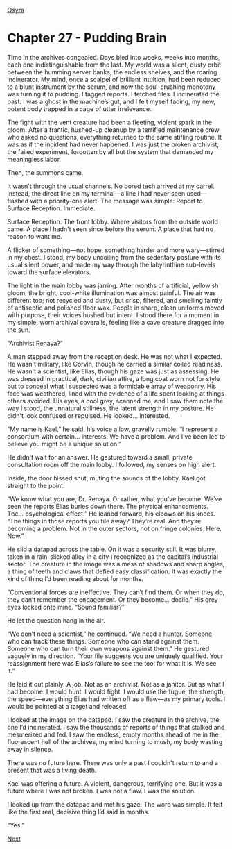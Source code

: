 [Osyra](Osyra.md)

# Chapter 27 - Pudding Brain

Time in the archives congealed. Days bled into weeks, weeks into months, each one indistinguishable from the last. My world was a silent, dusty orbit between the humming server banks, the endless shelves, and the roaring incinerator. My mind, once a scalpel of brilliant intuition, had been reduced to a blunt instrument by the serum, and now the soul-crushing monotony was turning it to pudding. I tagged reports. I fetched files. I incinerated the past. I was a ghost in the machine’s gut, and I felt myself fading, my new, potent body trapped in a cage of utter irrelevance.

The fight with the vent creature had been a fleeting, violent spark in the gloom. After a frantic, hushed-up cleanup by a terrified maintenance crew who asked no questions, everything returned to the same stifling routine. It was as if the incident had never happened. I was just the broken archivist, the failed experiment, forgotten by all but the system that demanded my meaningless labor.

Then, the summons came.

It wasn't through the usual channels. No bored tech arrived at my carrel. Instead, the direct line on my terminal—a line I had never seen used—flashed with a priority-one alert. The message was simple: Report to Surface Reception. Immediate.

Surface Reception. The front lobby. Where visitors from the outside world came. A place I hadn't seen since before the serum. A place that had no reason to want me.

A flicker of something—not hope, something harder and more wary—stirred in my chest. I stood, my body uncoiling from the sedentary posture with its usual silent power, and made my way through the labyrinthine sub-levels toward the surface elevators.

The light in the main lobby was jarring. After months of artificial, yellowish gloom, the bright, cool-white illumination was almost painful. The air was different too; not recycled and dusty, but crisp, filtered, and smelling faintly of antiseptic and polished floor wax. People in sharp, clean uniforms moved with purpose, their voices hushed but intent. I stood there for a moment in my simple, worn archival coveralls, feeling like a cave creature dragged into the sun.

“Archivist Renaya?”

A man stepped away from the reception desk. He was not what I expected. He wasn't military, like Corvin, though he carried a similar coiled readiness. He wasn't a scientist, like Elias, though his gaze was just as assessing. He was dressed in practical, dark, civilian attire, a long coat worn not for style but to conceal what I suspected was a formidable array of weaponry. His face was weathered, lined with the evidence of a life spent looking at things others avoided. His eyes, a cool grey, scanned me, and I saw them note the way I stood, the unnatural stillness, the latent strength in my posture. He didn't look confused or repulsed. He looked… interested.

“My name is Kael,” he said, his voice a low, gravelly rumble. “I represent a consortium with certain… interests. We have a problem. And I’ve been led to believe you might be a unique solution.”

He didn't wait for an answer. He gestured toward a small, private consultation room off the main lobby. I followed, my senses on high alert.

Inside, the door hissed shut, muting the sounds of the lobby. Kael got straight to the point.

“We know what you are, Dr. Renaya. Or rather, what you’ve become. We’ve seen the reports Elias buries down there. The physical enhancements. The… psychological effect.” He leaned forward, his elbows on his knees. “The things in those reports you file away? They’re real. And they’re becoming a problem. Not in the outer sectors, not on fringe colonies. Here. Now.”

He slid a datapad across the table. On it was a security still. It was blurry, taken in a rain-slicked alley in a city I recognized as the capital’s industrial sector. The creature in the image was a mess of shadows and sharp angles, a thing of teeth and claws that defied easy classification. It was exactly the kind of thing I’d been reading about for months.

“Conventional forces are ineffective. They can’t find them. Or when they do, they can’t remember the engagement. Or they become… docile.” His grey eyes locked onto mine. “Sound familiar?”

He let the question hang in the air.

“We don’t need a scientist,” he continued. “We need a hunter. Someone who can track these things. Someone who can stand against them. Someone who can turn their own weapons against them.” He gestured vaguely in my direction. “Your file suggests you are uniquely qualified. Your reassignment here was Elias’s failure to see the tool for what it is. We see it.”

He laid it out plainly. A job. Not as an archivist. Not as a janitor. But as what I had become. I would hunt. I would fight. I would use the fugue, the strength, the speed—everything Elias had written off as a flaw—as my primary tools. I would be pointed at a target and released.

I looked at the image on the datapad. I saw the creature in the archive, the one I’d incinerated. I saw the thousands of reports of things that stalked and mesmerized and fed. I saw the endless, empty months ahead of me in the fluorescent hell of the archives, my mind turning to mush, my body wasting away in silence.

There was no future here. There was only a past I couldn't return to and a present that was a living death.

Kael was offering a future. A violent, dangerous, terrifying one. But it was a future where I was not broken. I was not a flaw. I was the solution.

I looked up from the datapad and met his gaze. The word was simple. It felt like the first real, decisive thing I’d said in months.

“Yes.”

[Next](128.md)